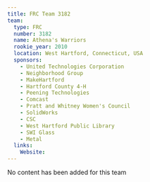 ```yaml
---
title: FRC Team 3182
team:
  type: FRC
  number: 3182
  name: Athena's Warriors
  rookie_year: 2010
  location: West Hartford, Connecticut, USA
  sponsors:
    - United Technologies Corporation
    - Neighborhood Group
    - MakeHartford
    - Hartford County 4-H
    - Peening Technologies
    - Comcast
    - Pratt and Whitney Women's Council
    - SolidWorks
    - CSC
    - West Hartford Public Library
    - SWI Glass
    - Metal
  links:
    Website: 
---
```

No content has been added for this team
